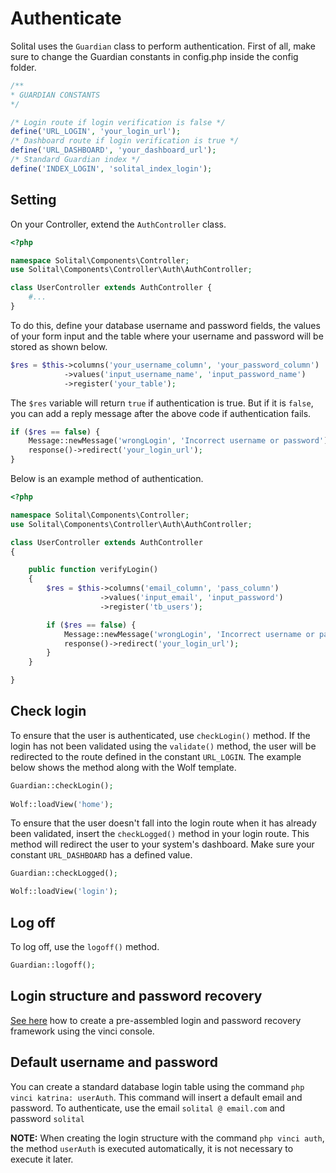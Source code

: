# Authenticate

Solital uses the `Guardian` class to perform authentication. First of all, make sure to change the Guardian constants in config.php inside the config folder.

```php
/**
* GUARDIAN CONSTANTS
*/

/* Login route if login verification is false */
define('URL_LOGIN', 'your_login_url');
/* Dashboard route if login verification is true */
define('URL_DASHBOARD', 'your_dashboard_url');
/* Standard Guardian index */
define('INDEX_LOGIN', 'solital_index_login');
```

## Setting
On your Controller, extend the `AuthController` class.

```php
<?php

namespace Solital\Components\Controller;
use Solital\Components\Controller\Auth\AuthController;

class UserController extends AuthController {
    #...
}
```

To do this, define your database username and password fields, the values ​​of your form input and the table where your username and password will be stored as shown below.

```php
$res = $this->columns('your_username_column', 'your_password_column')
            ->values('input_username_name', 'input_password_name')
            ->register('your_table');
```

The `$res` variable will return `true` if authentication is true. But if it is `false`, you can add a reply message after the above code if authentication fails.

```php
if ($res == false) {
    Message::newMessage('wrongLogin', 'Incorrect username or password');
    response()->redirect('your_login_url');
}
```

Below is an example method of authentication.

```php
<?php

namespace Solital\Components\Controller;
use Solital\Components\Controller\Auth\AuthController;

class UserController extends AuthController 
{

    public function verifyLogin() 
    {
        $res = $this->columns('email_column', 'pass_column')
                    ->values('input_email', 'input_password')
                    ->register('tb_users');

        if ($res == false) {
            Message::newMessage('wrongLogin', 'Incorrect username or password');
            response()->redirect('your_login_url');
        }
    }

}
```

## Check login

To ensure that the user is authenticated, use `checkLogin()` method. If the login has not been validated using the `validate()` method, the user will be redirected to the route defined in the constant `URL_LOGIN`. The example below shows the method along with the Wolf template.

```php
Guardian::checkLogin();
            
Wolf::loadView('home');
```

To ensure that the user doesn't fall into the login route when it has already been validated, insert the `checkLogged()` method in your login route. This method will redirect the user to your system's dashboard. Make sure your constant `URL_DASHBOARD` has a defined value.

```php
Guardian::checkLogged();

Wolf::loadView('login');
```

## Log off
To log off, use the `logoff()` method.

```php
Guardian::logoff();
```

## Login structure and password recovery

[See here](https://solital.github.io/docs-v1/vinci/#login-structure) how to create a pre-assembled login and password recovery framework using the vinci console.

## Default username and password

You can create a standard database login table using the command `php vinci katrina: userAuth`. This command will insert a default email and password. To authenticate, use the email `solital @ email.com` and password `solital`

**NOTE:** When creating the login structure with the command `php vinci auth`, the method `userAuth` is executed automatically, it is not necessary to execute it later.